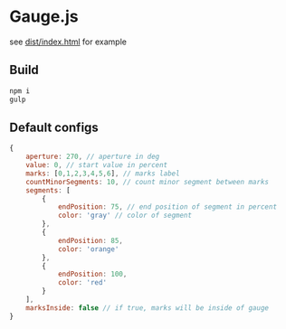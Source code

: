 # Gauge.js

see [dist/index.html](https://github.com/AndKu/gauge/blob/master/build/index.html)  for example

## Build

```sh
npm i
gulp
```

## Default configs

```javascript
{
    aperture: 270, // aperture in deg
    value: 0, // start value in percent
    marks: [0,1,2,3,4,5,6], // marks label
    countMinorSegments: 10, // count minor segment between marks
    segments: [
        {
            endPosition: 75, // end position of segment in percent
            color: 'gray' // color of segment
        },
        {
            endPosition: 85,
            color: 'orange'
        },
        {
            endPosition: 100,
            color: 'red'
        }
    ],
    marksInside: false // if true, marks will be inside of gauge
}
```